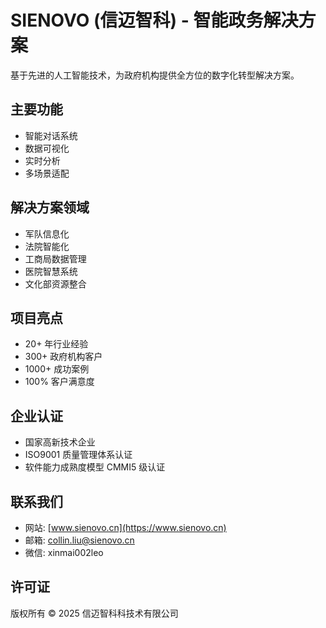 # SIENOVO (信迈智科) - 智能政务解决方案

基于先进的人工智能技术，为政府机构提供全方位的数字化转型解决方案。

## 主要功能

- 智能对话系统
- 数据可视化
- 实时分析
- 多场景适配

## 解决方案领域

- 军队信息化
- 法院智能化
- 工商局数据管理
- 医院智慧系统
- 文化部资源整合

## 项目亮点

- 20+ 年行业经验
- 300+ 政府机构客户
- 1000+ 成功案例
- 100% 客户满意度

## 企业认证

- 国家高新技术企业
- ISO9001 质量管理体系认证
- 软件能力成熟度模型 CMMI5 级认证

## 联系我们

- 网站: [www.sienovo.cn](https://www.sienovo.cn)
- 邮箱: collin.liu@sienovo.cn
- 微信: xinmai002leo

## 许可证

版权所有 © 2025 信迈智科科技术有限公司
